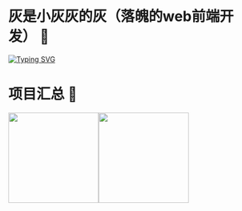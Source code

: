 # 灰是小灰灰的灰（落魄的web前端开发） 👋

[![Typing SVG](https://readme-typing-svg.demolab.com?font=Fira+Code&pause=1000&width=435&lines=%E5%85%A8%E6%96%B0%E6%95%B2%E4%BB%A3%E7%A0%81++++%E5%A4%A9%E9%81%93%E5%8B%A4%E8%87%AA%E9%85%AC)](https://git.io/typing-svg)

# 项目汇总 🚩
<img align="" height="180px" src="https://github-readme-stats.vercel.app/api?username=mvpyb&hide_title=true&hide_border=true&show_icons=true&theme=tokyonight&locale=cn" /><img align="" height="180px" src="https://github-readme-stats.vercel.app/api/top-langs/?username=mvpyb&hide_title=true&hide_border=true&show_icons=true&theme=tokyonight&locale=cn" />

